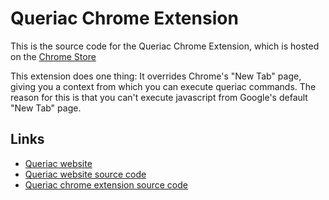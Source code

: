 Queriac Chrome Extension
========================

This is the source code for the Queriac Chrome Extension, which is 
hosted on the [Chrome Store](https://chrome.google.com/webstore/detail/mbinhgdjnejaecocmffcfajgjmcnddik)

This extension does one thing: It overrides Chrome's "New Tab" page, 
giving you a context from which you can execute queriac commands. 
The reason for this is that you can't execute javascript from 
Google's default "New Tab" page.

Links
-----

- [Queriac website](https://queriac2.herokuapp.com)
- [Queriac website source code](https://github.com/zeke/queriac2)
- [Queriac chrome extension source code](https://github.com/zeke/queriac-chrome)